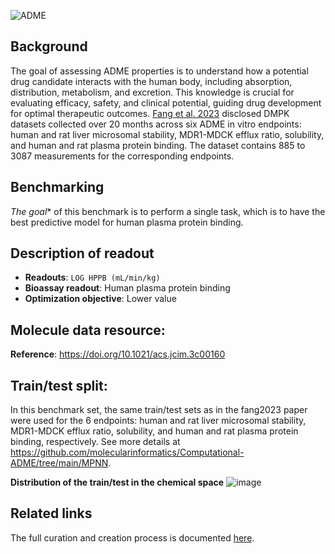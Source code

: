 ![ADME](https://storage.googleapis.com/polaris-public/icons/icons8-whale-96-ADME.png) 

## Background

The goal of assessing ADME properties is to understand how a potential drug candidate interacts with the human body, including absorption, distribution, metabolism, and excretion. This knowledge is crucial for evaluating efficacy, safety, and clinical potential, guiding drug development for optimal therapeutic outcomes. [Fang et al. 2023](https://doi.org/10.1021/acs.jcim.3c00160) disclosed DMPK datasets collected over 20 months across six ADME in vitro endpoints: human and rat liver microsomal stability, MDR1-MDCK efflux ratio, solubility, and human and rat plasma protein binding. The dataset contains 885 to 3087 measurements for the corresponding endpoints. 

## Benchmarking
*The goal** of this benchmark is to perform a single task, which is to have the best predictive model for human plasma protein binding. 


## Description of readout 
- **Readouts**: `LOG HPPB (mL/min/kg)`
- **Bioassay readout**: Human plasma protein binding 
- **Optimization objective**: Lower value

## Molecule data resource: 
**Reference**: https://doi.org/10.1021/acs.jcim.3c00160

## Train/test split:
In this benchmark set, the same train/test sets as in the fang2023 paper were used for the 6 endpoints: human and rat liver microsomal stability, MDR1-MDCK efflux ratio, solubility, and human and rat plasma protein binding, respectively. 
See more details at https://github.com/molecularinformatics/Computational-ADME/tree/main/MPNN.

**Distribution of the train/test in the chemical space**
![image](https://storage.googleapis.com/polaris-public/datasets/ADME/fang2023/figures/fang2023_ADME_public_v1_tsne_random_split.png)

## Related links
The full curation and creation process is documented [here](https://github.com/polaris-hub/polaris-recipes/blob/main/01_ADME).
